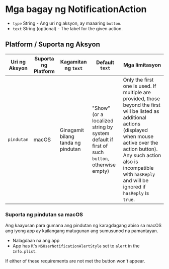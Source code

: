 # Mga bagay ng NotificationAction

* `type` String - Ang uri ng aksyon, ay maaaring `button`.
* `text` String (optional) - The label for the given action.

## Platform / Suporta ng Aksyon

| Uri ng Aksyon | Suporta ng Platform | Kagamitan ng `text`                | Default `text`                                                                              | Mga limitasyon                                                                                                                                                                                                                                                            |
| ------------- | ------------------- | ---------------------------------- | ------------------------------------------------------------------------------------------- | ------------------------------------------------------------------------------------------------------------------------------------------------------------------------------------------------------------------------------------------------------------------------- |
| `pindutan`    | macOS               | Ginagamit bilang tanda ng pindutan | "Show" (or a localized string by system default if first of such `button`, otherwise empty) | Only the first one is used. If multiple are provided, those beyond the first will be listed as additional actions (displayed when mouse active over the action button). Any such action also is incompatible with `hasReply` and will be ignored if `hasReply` is `true`. |

### Suporta ng pindutan sa macOS

Ang kaayusan para gumana ang pindutan ng karagdagang abiso sa macOS ang iyong app ay kailangang matugunan ang sumusunod na pamantayan.

* Nalagdaan na ang app
* App has it's `NSUserNotificationAlertStyle` set to `alert` in the `Info.plist`.

If either of these requirements are not met the button won't appear.
